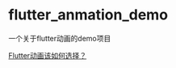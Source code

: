 <!--
 * @Description: 
 * @Author: zhubiao
 * @Date: 2022-03-14 15:49:03
-->
# flutter_anmation_demo

一个关于flutter动画的demo项目


[Flutter动画该如何选择？](https://www.jianshu.com/p/13e61d9c0e0c)

